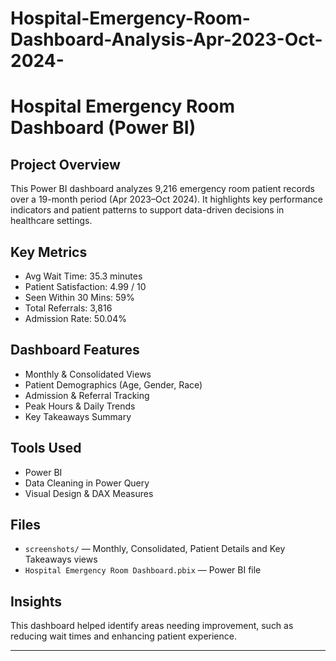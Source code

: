 # Hospital-Emergency-Room-Dashboard-Analysis-Apr-2023-Oct-2024-
# Hospital Emergency Room Dashboard (Power BI)

## Project Overview
This Power BI dashboard analyzes 9,216 emergency room patient records over a 19-month period (Apr 2023–Oct 2024). It highlights key performance indicators and patient patterns to support data-driven decisions in healthcare settings.

##  Key Metrics
- Avg Wait Time: 35.3 minutes
- Patient Satisfaction: 4.99 / 10
- Seen Within 30 Mins: 59%
- Total Referrals: 3,816
- Admission Rate: 50.04%

##  Dashboard Features
- Monthly & Consolidated Views
- Patient Demographics (Age, Gender, Race)
- Admission & Referral Tracking
- Peak Hours & Daily Trends
- Key Takeaways Summary

##  Tools Used
- Power BI
- Data Cleaning in Power Query
- Visual Design & DAX Measures

##  Files
- `screenshots/` — Monthly, Consolidated, Patient Details and Key Takeaways views
- `Hospital Emergency Room Dashboard.pbix` — Power BI file

## Insights
This dashboard helped identify areas needing improvement, such as reducing wait times and enhancing patient experience.

---
